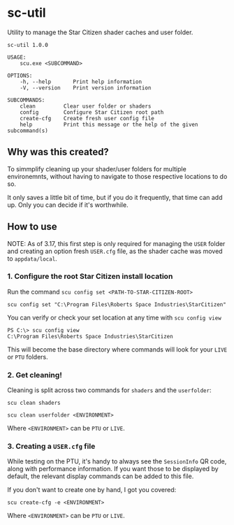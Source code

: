 # sc-util
Utility to manage the Star Citizen shader caches and user folder.

```
sc-util 1.0.0

USAGE:
    scu.exe <SUBCOMMAND>

OPTIONS:
    -h, --help       Print help information
    -V, --version    Print version information

SUBCOMMANDS:
    clean         Clear user folder or shaders
    config        Configure Star Citizen root path
    create-cfg    Create fresh user config file
    help          Print this message or the help of the given subcommand(s)
```

## Why was this created?
To simmplify cleaning up your shader/user folders for multiple environemnts, without having to navigate to those respective locations to do so.

It only saves a little bit of time, but if you do it frequently, that time can add up. Only you can decide if it's worthwhile.


## How to use
NOTE: As of 3.17, this first step is only required for managing the `USER` folder and creating an option fresh `USER.cfg` file, as the shader cache was moved to `appdata/local`.

### 1. Configure the root Star Citizen install location
Run the command `scu config set <PATH-TO-STAR-CITIZEN-ROOT>`
```
scu config set "C:\Program Files\Roberts Space Industries\StarCitizen"
```

You can verify or check your set location at any time with `scu config view`
```
PS C:\> scu config view
C:\Program Files\Roberts Space Industries\StarCitizen
```

This will become the base directory where commands will look for your `LIVE` or `PTU` folders.

### 2. Get cleaning!
Cleaning is split across two commands for `shaders` and the `userfolder`:
```
scu clean shaders
```
```
scu clean userfolder <ENVIRONMENT>
````
Where `<ENVIRONMENT>` can be `PTU` or `LIVE`.

### 3. Creating a `USER.cfg` file
While testing on the PTU, it's handy to always see the `SessionInfo` QR code, along with performance information. If you want those to be displayed by default, the relevant display commands can be added to this file.

If you don't want to create one by hand, I got you covered:
```
scu create-cfg -e <ENVIRONMENT>
```
Where `<ENVIRONMENT>` can be `PTU` or `LIVE`.
